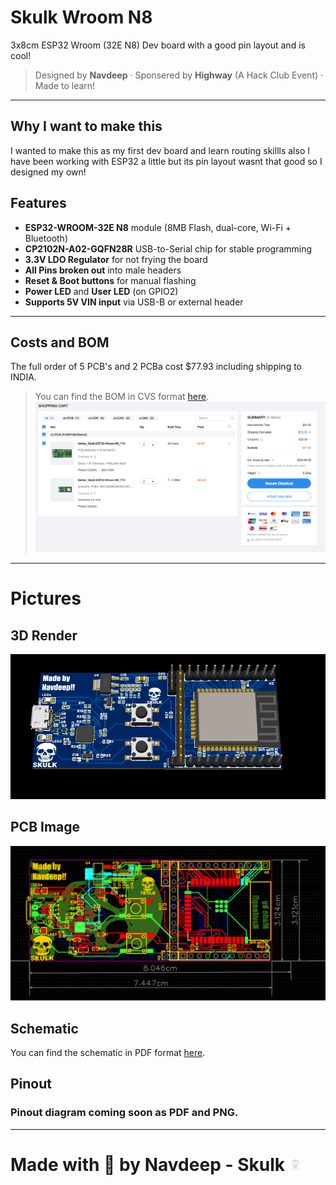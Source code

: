# Skulk Wroom N8
3x8cm ESP32 Wroom (32E N8) Dev board with a good pin layout and is cool!
> Designed by **Navdeep** · Sponsered by **Highway** (A Hack Club Event) · Made to learn!
---
## Why I want to make this
I wanted to make this as my first dev board and learn routing skillls also I have been working with ESP32 a little but its pin layout wasnt that good so I designed my own!
## Features

- **ESP32-WROOM-32E N8** module (8MB Flash, dual-core, Wi-Fi + Bluetooth)
- **CP2102N-A02-GQFN28R** USB-to-Serial chip for stable programming
- **3.3V LDO Regulator** for not frying the board
- **All Pins broken out** into male headers 
- **Reset & Boot buttons** for manual flashing
- **Power LED** and **User LED** (on GPIO2)
- **Supports 5V VIN input** via USB-B or external header
---
## Costs and BOM
The full order of 5 PCB's and 2 PCBa cost $77.93 including shipping to INDIA.
> You can find the BOM in CVS format [here](https://github.com/Navdeep-Codes/Skulk-Wroom-N8/blob/main/Files/PAP_Skulk-ESP32-Wroom-N8.csv).
![JLCPCB Cost](./JLCPCB/Cart.png)
---
# Pictures
## 3D Render
![3D Render Top](./Images/Final%203D%20Render.png)
## PCB Image
![PCB Image](./Images/Final%20Final%20PCB.png)
## Schematic
You can find the schematic in PDF format [here](https://github.com/Navdeep-Codes/Skulk-Wroom-N8/blob/main/Files/SCH_Skulk-ESP32-Wroom-N8.pdf).
## Pinout
### Pinout diagram coming soon as PDF and PNG.
---
# Made with 💖 by Navdeep - Skulk <img src="./Images/Skulk-Logo.png" width="20" height="20">
